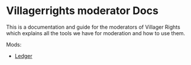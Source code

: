 # Villagerrights moderator Docs

This is a documentation and guide for the moderators of Villager Rights which explains all the tools we have for moderation and how to use them.

Mods:

- [Ledger](/ledger.md)
